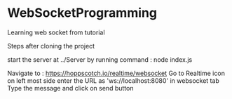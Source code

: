 # WebSocketProgramming
Learning web socket from tutorial

Steps after cloning the project

start the server at ../Server by running command : node index.js

Navigate to : https://hoppscotch.io/realtime/websocket
Go to Realtime icon on left most side
enter the URL as 'ws://localhost:8080' in websocket tab
Type the message
and click on send button